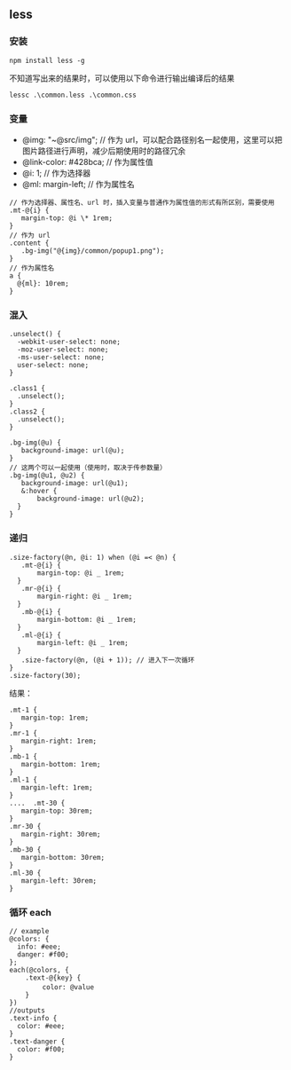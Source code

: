 ## less

### 安装

```
npm install less -g
```

不知道写出来的结果时，可以使用以下命令进行输出编译后的结果

```
lessc .\common.less .\common.css
```

### 变量

- @img: "~@src/img"; // 作为 url，可以配合路径别名一起使用，这里可以把图片路径进行声明，减少后期使用时的路径冗余
- @link-color: #428bca; // 作为属性值
- @i: 1; // 作为选择器
- @ml: margin-left; // 作为属性名

```less
// 作为选择器、属性名、url 时，插入变量与普通作为属性值的形式有所区别，需要使用
.mt-@{i} {
   margin-top: @i \* 1rem;
}
// 作为 url
.content {
   .bg-img("@{img}/common/popup1.png");
}
// 作为属性名
a {
  @{ml}: 10rem;
}
```

### 混入

```less
.unselect() {
  -webkit-user-select: none;
  -moz-user-select: none;
  -ms-user-select: none;
  user-select: none;
}

.class1 {
  .unselect();
}
.class2 {
  .unselect();
}

.bg-img(@u) {
   background-image: url(@u);
}
// 这两个可以一起使用（使用时，取决于传参数量）
.bg-img(@u1, @u2) {
   background-image: url(@u1);
   &:hover {
       background-image: url(@u2);
  }
}
```

### 递归

```less
.size-factory(@n, @i: 1) when (@i =< @n) {
   .mt-@{i} {
       margin-top: @i _ 1rem;
  }
   .mr-@{i} {
       margin-right: @i _ 1rem;
  }
   .mb-@{i} {
       margin-bottom: @i _ 1rem;
  }
   .ml-@{i} {
       margin-left: @i _ 1rem;
  }
   .size-factory(@n, (@i + 1)); // 进入下一次循环
}
.size-factory(30);
```

结果：

```less
.mt-1 {
   margin-top: 1rem;
}
.mr-1 {
   margin-right: 1rem;
}
.mb-1 {
   margin-bottom: 1rem;
}
.ml-1 {
   margin-left: 1rem;
}
.... ​ .mt-30 {
   margin-top: 30rem;
}
.mr-30 {
   margin-right: 30rem;
}
.mb-30 {
   margin-bottom: 30rem;
}
.ml-30 {
   margin-left: 30rem;
}
```

### 循环 each

```less
// example
@colors: {
  info: #eee;
  danger: #f00;
};
each(@colors, {
    .text-@{key} {
    　　 color: @value
    }
})
//outputs
.text-info {
  color: #eee;
}
.text-danger {
  color: #f00;
}
```
